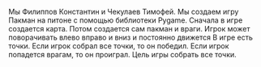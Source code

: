 Мы Филиппов Константин и Чекулаев Тимофей.
Мы создаем игру Пакман на питоне с помощью библиотеки Pygame.
Сначала в игре создается карта.
Потом создается сам пакман и враги.
Игрок может поворачивать влево вправо и вниз и постоянно движется
В игре есть точки.
Если игрок собрал все точки, то он победил.
Если игрок попадется врагам, то он проиграл.
Цель игры собрать все точки.

